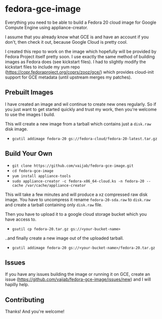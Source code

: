 fedora-gce-image
================
Everything you need to be able to build a Fedora 20 cloud image for Google
Compute Engine using appliance-creator.

I assume that you already know what GCE is and have an account if you don't,
then check it out, because Google Cloud is pretty cool.

I created this repo to work on the image which hopefully will be provided by
Fedora Project itself pretty soon. I use exactly the same method of building
images as Fedora does (see kickstart files). I had to slightly modify the
kickstart files to include my yum repo
(https://copr.fedoraproject.org/coprs/zooz/gce/) which provides cloud-init
support for GCE metadata (until upstream merges my patches).

## Prebuilt Images
I have created an image and wil continue to create new ones regularly. So if
you just want to get started quickly and trust my work, then you're welcome to
use the images I build.

This will create a new image from a tarball which contains just a `disk.raw`
disk image.

* `gcutil addimage fedora-20 gs://fedora-cloud/fedora-20-latest.tar.gz`

## Build Your Own
* `git clone https://github.com/vaijab/fedora-gce-image.git`
* `cd fedora-gce-image`
* `yum install appliance-tools`
* `sudo appliance-creator -c fedora-x86_64-cloud.ks -n fedora-20 --cache /var/cache/appliance-creator`

This will take a few minutes and will produce a xz compressed raw disk image.
You have to uncompress it rename `fedora-20-sda.raw` to `disk.raw` and create a
tarball containing only `disk.raw` file.

Then you have to upload it to a google cloud storage bucket which you have access to.
* `gsutil cp fedora-20.tar.gz gs://<your-bucket-name>`

..and finally create a new image out of the uploaded tarball.
* `gcutil addimage fedora-20 gs://<your-bucket-name>/fedora-20.tar.gz`

## Issues
If you have any issues building the image or running it on GCE, create an issue
(https://github.com/vaijab/fedora-gce-image/issues/new) and I will hapilly help.

## Contributing
Thanks! And you're welcome!

